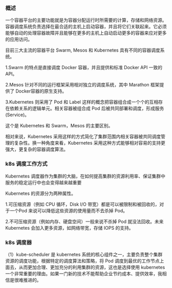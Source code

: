### 概述

一个容器平台的主要功能就是为容器分配运行时所需要的计算，存储和网络资源。容器调度系统负责选择在最合适的主机上启动容器，并且将它们关联起来。它必须能够自动的处理容器故障并且能够在更多的主机上自动启动更多的容器来应对更多的应用访问。

目前三大主流的容器平台 Swarm, Mesos 和 Kubernetes 具有不同的容器调度系统。

1.Swarm 的特点是直接调度 Docker 容器，并且提供和标准 Docker API 一致的 API。

2.Mesos 针对不同的运行框架采用相对独立的调度系统，其中 Marathon 框架提供了 Docker容器的原生支持。

3.Kubernetes 则采用了 Pod 和 Label 这样的概念把容器组合成一个个的互相存在依赖关系的逻辑单元。相关容器被组合成 Pod 后被共同部署和调度，形成服务(Service)。

这个是 Kubernetes 和 Swarm，Mesos 的主要区别。

相对来说，Kubernetes 采用这样的方式简化了集群范围内相关容器被共同调度管理的复杂性。换一种角度来看，Kubernetes 采用这种方式能够相对容易的支持更强大，更复杂的容器调度算法。

### k8s 调度工作方式

Kubernetes 调度器作为集群的大脑，在如何提高集群的资源利用率、保证集群中服务的稳定运行中也会变得越来越重要

Kubernetes 的资源分为两种属性。

1.可压缩资源（例如 CPU 循环，Disk I/O 带宽）都是可以被限制和被回收的，对于一个Pod 来说可以降低这些资源的使用量而不去杀掉 Pod。

2.不可压缩资源（例如内存、硬盘空间）一般来说不杀掉 Pod 就没法回收。未来Kubernetes 会加入更多资源，如网络带宽，存储 IOPS 的支持。

### k8s 调度器

（1）kube-scheduler 是 kubernetes 系统的核心组件之一，主要负责整个集群资源的调度功能，根据特定的调度算法和策略，将 Pod 调度到最优的工作节点上面去，从而更加合理、更加充分的利用集群的资源，这也是选择使用 kubernetes 一个非常重要的理由。如果一门新的技术不能帮助企业节约成本、提供效率，我相信是很难推进的。























